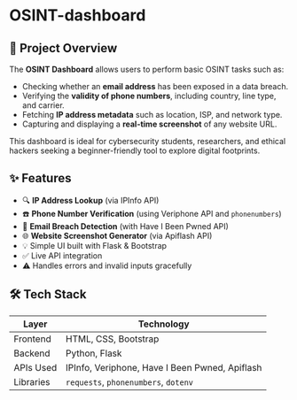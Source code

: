 # OSINT-dashboard

## 📌 Project Overview

The **OSINT Dashboard** allows users to perform basic OSINT tasks such as:

- Checking whether an **email address** has been exposed in a data breach.
- Verifying the **validity of phone numbers**, including country, line type, and carrier.
- Fetching **IP address metadata** such as location, ISP, and network type.
- Capturing and displaying a **real-time screenshot** of any website URL.

This dashboard is ideal for cybersecurity students, researchers, and ethical hackers seeking a beginner-friendly tool to explore digital footprints.


## ✨ Features

- 🔍 **IP Address Lookup** (via IPInfo API)
- ☎️ **Phone Number Verification** (using Veriphone API and `phonenumbers`)
- 📧 **Email Breach Detection** (with Have I Been Pwned API)
- 🌐 **Website Screenshot Generator** (via Apiflash API)
- 💡 Simple UI built with Flask & Bootstrap
- ✅ Live API integration
- ⚠️ Handles errors and invalid inputs gracefully



## 🛠️ Tech Stack

| Layer        | Technology |
|--------------|------------|
| Frontend     | HTML, CSS, Bootstrap |
| Backend      | Python, Flask |
| APIs Used    | IPInfo, Veriphone, Have I Been Pwned, Apiflash |
| Libraries    | `requests`, `phonenumbers`, `dotenv` |
